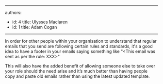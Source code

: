 

---
authors:
  - id: 4
    title: Ulysses Maclaren
  - id: 1
    title: Adam Cogan
---




<span class='intro'> In order for other people within your organisation to understand that regular emails that you send are following certain rules and standards, it's a good idea to have a footer in your emails saying something like &quot;&lt;This email was sent as per the rule&#58; XXX&gt;&quot; </span>

This will also have the added benefit of allowing someone else to take over your role should the need arise and it’s much better than having people copy and paste old emails rather than using the latest updated template.


